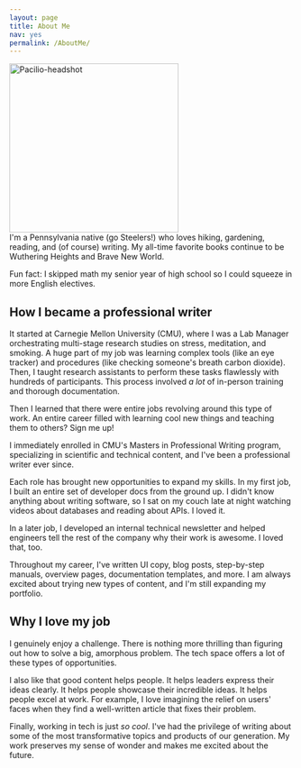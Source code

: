 ```yaml
---
layout: page
title: About Me
nav: yes
permalink: /AboutMe/
---
```


<img src="/pics-pdfs/Headshot.jpg" alt="Pacilio-headshot" width="300"/>

<br>
I'm a Pennsylvania native (go Steelers!) who loves hiking, gardening, reading, and (of course) writing. My all-time favorite books continue to be Wuthering Heights and Brave New World.

Fun fact: I skipped math my senior year of high school so I could squeeze in more English electives.

## How I became a professional writer

It started at Carnegie Mellon University (CMU), where I was a Lab Manager orchestrating multi-stage research studies on stress, meditation, and smoking. A huge part of my job was learning complex tools (like an eye tracker) and procedures (like checking someone's breath carbon dioxide). Then, I taught research assistants to perform these tasks flawlessly with hundreds of participants. This process involved *a lot* of in-person training and thorough documentation.

Then I learned that there were entire jobs revolving around this type of work. An entire career filled with learning cool new things and teaching them to others? Sign me up!

I immediately enrolled in CMU's Masters in Professional Writing program, specializing in scientific and technical content, and I've been a professional writer ever since.

Each role has brought new opportunities to expand my skills. In my first job, I built an entire set of developer docs from the ground up. I didn't know anything about writing software, so I sat on my couch late at night watching videos about databases and reading about APIs. I loved it.

In a later job, I developed an internal technical newsletter and helped engineers tell the rest of the company why their work is awesome. I loved that, too.

Throughout my career, I've written UI copy, blog posts, step-by-step manuals, overview pages, documentation templates, and more. I am always excited about trying new types of content, and I'm still expanding my portfolio.

## Why I love my job

I genuinely enjoy a challenge. There is nothing more thrilling than figuring out how to solve a big, amorphous problem. The tech space offers a lot of these types of opportunities.

I also like that good content helps people. It helps leaders express their ideas clearly. It helps people showcase their incredible ideas. It helps people excel at work. For example, I love imagining the relief on users' faces when they find a well-written article that fixes their problem.

Finally, working in tech is just *so cool*. I've had the privilege of writing about some of the most transformative topics and products of our generation. My work preserves my sense of wonder and makes me excited about the future.   
